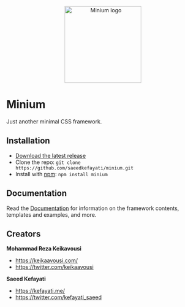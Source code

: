 <p align="center">
  <a href="https://saeedkefayati.github.io/minium/">
    <img src="https://github.com/saeedkefayati/minium/blob/master/images/logo.png" alt="Minium logo" width="200" height="200">
  </a>
</p>



# Minium
Just another minimal CSS framework.


## Installation
- [Download the latest release](https://github.com/saeedkefayati/minium/archive/master.zip)
- Clone the repo: `git clone https://github.com/saeedkefayati/minium.git`
- Install with [npm](https://www.npmjs.com/): `npm install minium`


## Documentation
Read the [Documentation](https://saeedkefayati.github.io/minium/) for information on the framework contents, templates and examples, and more.


## Creators

**Mohammad Reza Keikavousi**

- <https://keikaavousi.com/>
- <https://twitter.com/keikaavousi>

**Saeed Kefayati**

- <https://kefayati.me/>
- <https://twitter.com/kefayati_saeed>
